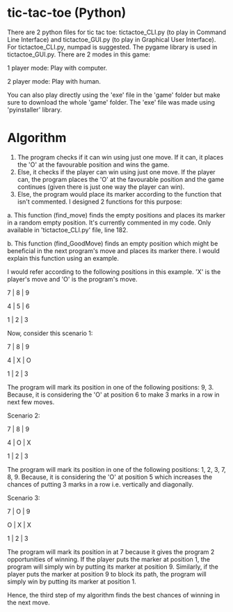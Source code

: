# tic-tac-toe (Python)
There are 2 python files for tic tac toe:
tictactoe_CLI.py (to play in Command Line Interface) and tictactoe_GUI.py (to play in Graphical User Interface).
For tictactoe_CLI.py, numpad is suggested.
The pygame library is used in tictactoe_GUI.py.
There are 2 modes in this game:

1 player mode: Play with computer.

2 player mode: Play with human.

You can also play directly using the 'exe' file in the 'game' folder but make sure to download the whole 'game' folder. The 'exe' file was made using 'pyinstaller' library.

# Algorithm
1. The program checks if it can win using just one move. If it can, it places the 'O' at the favourable position and wins the game.
2. Else, it checks if the player can win using just one move. If the player can, the program places the 'O' at the favourable position and the game continues (given there is just one way the player can win).
3. Else, the program would place its marker according to the function that isn't commented. I designed 2 functions for this purpose:

  a. This function (find_move) finds the empty positions and places its marker in a random empty position. It's currently commented in my code. Only available in        'tictactoe_CLI.py' file, line 182.  
  
  b. This function (find_GoodMove) finds an empty position which might be beneficial in the next program's move and places its marker there. I would explain this function using an example.
  
  I would refer according to the following positions in this example. 'X' is the player's move and 'O' is the program's move.
  
  7 | 8 | 9
  
  4 | 5 | 6
  
  1 | 2 | 3
  
  Now, consider this scenario 1:
  
  7 | 8 | 9
  
  4 | X | O
  
  1 | 2 | 3
  
  The program will mark its position in one of the following positions: 9, 3. Because, it is considering the 'O' at position 6 to make 3 marks in a row in next few moves.
  
  Scenario 2:
  
  7 | 8 | 9
  
  4 | O | X
  
  1 | 2 | 3
  
  The program will mark its position in one of the following positions: 1, 2, 3, 7, 8, 9. Because, it is considering the 'O' at position 5 which increases the chances of putting   3 marks in a row i.e. vertically and diagonally.
  
  Scenario 3:
  
  7 | O | 9
  
  O | X | X
  
  1 | 2 | 3
  
  The program will mark its position in at 7 because it gives the program 2 opportunities of winning. If the player puts the marker at position 1, the program will simply win by   putting its marker at position 9. Similarly, if the player puts the marker at position 9 to block its path, the program will simply win by putting its marker at position 1.
  
  Hence, the third step of my algorithm finds the best chances of winning in the next move.
